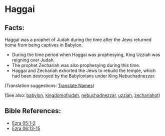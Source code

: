 # Haggai #

## Facts: ##

Haggai was a prophet of Judah during the time after the Jews returned home from being captives in Babylon.

* During the time period when Haggai was prophesying, King Uzziah was reigning over Judah.
* The prophet Zechariah was also prophesying during this time.
* Haggai and Zechariah exhorted the Jews to rebuild the temple, which had been destroyed by the Babylonians under King Nebuchadnezzar.

(Translation suggestions: [Translate Names](https://git.door43.org/Door43/en-ta-translate-vol1/src/master/content/translate_names.md))

(See also: [babylon](../other/babylon.md), [kingdomofjudah](../other/kingdomofjudah.md), [nebuchadnezzar](../other/nebuchadnezzar.md), [uzziah](../other/uzziah.md), [zechariahot](../other/zechariahot.md))

## Bible References: ##

* [Ezra 05:1-2](https://door43.org/en/bible/notes/ezr/05/01)
* [Ezra 06:13-15](https://door43.org/en/bible/notes/ezr/06/13)

